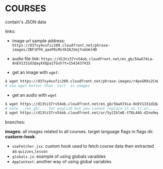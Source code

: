 # COURSES
contain's JSON data 

links:

- image url sample address: `https://d37sy4vufic209.cloudfront.net/phrase-images/ZBF1FFH_qaeP0iMstKZAJSmjYuGUmlHD`

- audio file link: `https://d13tz37rv54ob.cloudfront.net/en_gb/5GwX74ia-8nEV1331d1QayXXQpa1TGsh?t=1543437435`

- get an image with `wget`:
```sh
$ wget https://d37sy4vufic209.cloudfront.net/phrase-images/r4pxGRXv2CnWTPSiIjgo7hfi7mOeML3m?t=1689159128
# use wget better than `curl` in images
```

- get an audio with `wget`
```sh
$ wget https://d13tz37rv54ob.cloudfront.net/en_gb/5GwX74ia-8nEV1331d1QayXXQpa1TGsh?t=1543437435
# note ../en_gb/... for english but you cannot replace it as tr,ur,.... . instead for urdu, use:
$ wget https://d13tz37rv54ob.cloudfront.net/ur/5yJIklmE-tT6L44G-d2no9epgjQXY1kV?t=1580691716

```

branches:

**images**: all images related to all courses. target language flags in flags dir.
**custorm-hook**:
- `useFetcher.jsx`: custom hook used to fetch course data then extracted as `quizzes`,`lesson`
- `globals.js`: example of using globals varaibles
- `AppContext`: another way of using global variables

